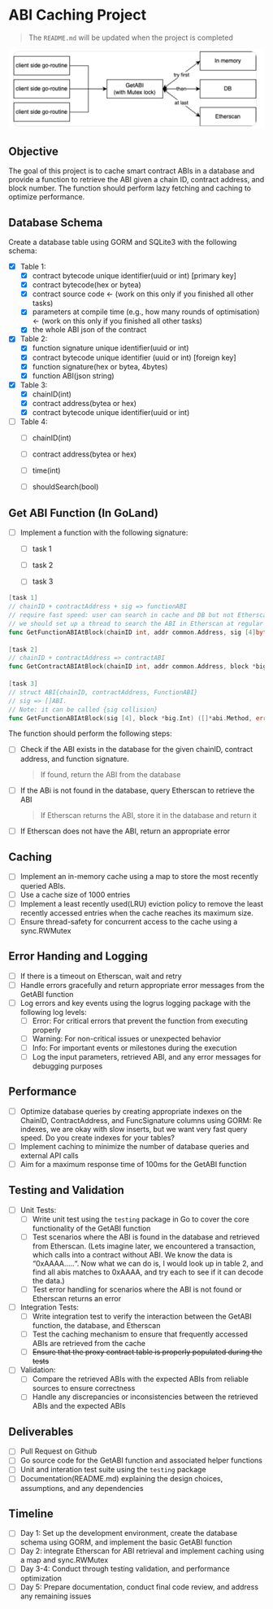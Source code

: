 # ABI Caching Project

> The `README.md` will be updated when the project is completed

![image-20240415085028979](Task/image-20240415085028979.png)

## Objective

The goal of this project is to cache smart contract ABIs in a database and provide a function to retrieve the ABI given a chain ID, contract address, and block number. The function should perform lazy fetching and caching to optimize performance.

## Database Schema

Create a database table using GORM and SQLite3 with the following schema:

- [x] Table 1:
  - [x] contract bytecode unique identifier(uuid or int) [primary key]
  - [x] contract bytecode(hex or bytea)
  - [x] contract source code ← (work on this only if you finished all other tasks)
  - [x] parameters at compile time (e.g., how many rounds of optimisation) ← (work on this only if you finished all other tasks)
  - [x] the whole ABI json of the contract
- [x] Table 2:
  - [x] function signature unique identifier(uuid or int)
  - [x] contract bytecode unique identifier (uuid or int) [foreign key]
  - [x] function signature(hex or bytea, 4bytes)
  - [x] function ABI(json string)
- [x] Table 3:
  - [x] chainID(int)
  - [x] contract address(bytea or hex)
  - [x] contract bytecode unique identifier(uuid or int)
- [ ] Table 4:
  - [ ] chainID(int)
  - [ ] contract address(bytea or hex)
  - [ ] time(int)
  - [ ] shouldSearch(bool)


## Get ABI Function (In GoLand)

- [ ] Implement a function with the following signature:
  - [ ] task 1
  - [ ] task 2
  - [ ] task 3


```go
[task 1]
// chainID + contractAddress + sig => functionABI
// require fast speed: user can search in cache and DB but not Etherscan. 
// we should set up a thread to search the ABI in Etherscan at regular time
func GetFunctionABIAtBlock(chainID int, addr common.Address, sig [4]byte, block *big.Int) (*abi.Method, error)

[task 2]
// chainID + contractAddress => contractABI
func GetContractABIAtBlock(chainID int, addr common.Address, block *big.Int) ([]*abi.Method, error)

[task 3]
// struct ABI{chainID, contractAddress, FunctionABI}
// sig => []ABI.     
// Note: it can be called {sig collision}
func GetFunctionABIAtBlock(sig [4], block *big.Int) ([]*abi.Method, error)
```

The function should perform the following steps:

- [ ] Check if the ABI exists in the database for the given chainID, contract address, and function signature.

  > If found, return the ABI from the database

- [ ] If the ABi is not found in the database, query Etherscan to retrieve the ABI

  > If Etherscan returns the ABI, store it in the database and return it

- [ ] If Etherscan does not have the ABI, return an appropriate error

## Caching

- [ ] Implement an in-memory cache using a map to store the most recently queried ABIs.
- [ ] Use a cache size of 1000 entries
- [ ] Implement a least recently used(LRU) eviction policy to remove the least recently accessed entries when the cache reaches its maximum size.
- [ ] Ensure thread-safety for concurrent access to the cache using a sync.RWMutex

## Error Handing and Logging

- [ ] If there is a timeout on Etherscan, wait and retry
- [ ] Handle errors gracefully and return appropriate error messages from the GetABI function
- [ ] Log errors and key events using the logrus logging package with the following log levels:
  - [ ] Error: For critical errors that prevent the function from executing properly
  - [ ] Warning: For non-critical issues or unexpected behavior
  - [ ] Info: For important events or milestones during the execution
  - [ ] Log the input parameters, retrieved ABI, and any error messages for debugging purposes

## Performance

- [ ] Optimize database queries by creating appropriate indexes on the ChainID, ContractAddress, and FuncSignature columns using GORM: Re indexes, we are okay with slow inserts, but we want very fast query speed. Do you create indexes for your tables?
- [ ] Implement caching to minimize the number of database queries and external API calls
- [ ] Aim for a maximum response time of 100ms for the GetABI function

## Testing and Validation

- [ ] Unit Tests:
  - [ ] Write unit test using the `testing` package in Go to cover the core functionality of the GetABI function
  - [ ] Test scenarios where the ABI is found in the database and retrieved from Etherscan. (Lets imagine later, we encountered a transaction, which calls into a contract without ABI. We know the data is “0xAAAA…..“. Now what we can do is, I would look up in table 2, and find all abis matches to 0xAAAA, and try each to see if it can decode the data.)
  - [ ] Test error handling for scenarios where the ABI is not found or Etherscan returns an error
- [ ] Integration Tests:
  - [ ] Write integration test to verify the interaction between the GetABI function, the database, and Etherscan
  - [ ] Test the caching mechanism to ensure that frequently accessed ABIs are retrieved from the cache
  - [ ] ~~Ensure that the proxy contract table is properly populated during the tests~~
- [ ] Validation:
  - [ ] Compare the retrieved ABIs with the expected ABIs from reliable sources to ensure correctness
  - [ ] Handle any discrepancies or inconsistencies between the retrieved ABIs and the expected ABIs

## Deliverables

- [ ] Pull Request on Github
- [ ] Go source code for the GetABI function and associated helper functions
- [ ] Unit and interation test suite using the `testing` package
- [ ] Documentation(README.md) explaining the design choices, assumptions, and any dependencies

## Timeline

- [ ] Day 1: Set up the development environment, create the database schema using GORM, and implement the basic GetABI function
- [ ] Day 2: integrate Etherscan for ABI retrieval and implement caching using a map and sync.RWMutex
- [ ] Day 3-4: Conduct through testing validation, and performance optimization
- [ ] Day 5: Prepare documentation, conduct final code review, and address any remaining issues
